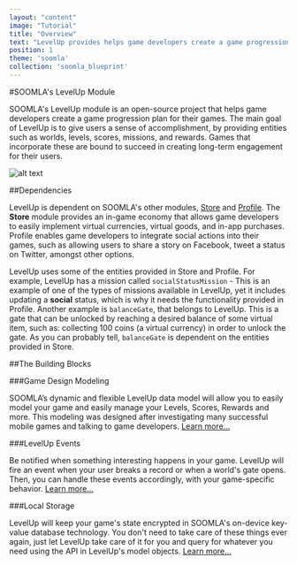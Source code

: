 ```yaml
---
layout: "content"
image: "Tutorial"
title: "Overview"
text: "LevelUp provides helps game developers create a game progression plan, by modeling out worlds, levels, scores, missions, and more."
position: 1
theme: 'soomla'
collection: 'soomla_blueprint'
---
```


#SOOMLA's LevelUp Module

SOOMLA's LevelUp module is an open-source project that helps game developers create a game progression plan for their games. The main goal of LevelUp is to give users a sense of accomplishment, by providing entities such as worlds, levels, scores, missions, and rewards. Games that incorporate these are bound to succeed in creating long-term engagement for their users.

![alt text](/img/tutorial_img/soomla_diagrams/LevelUpModel.png "Soomla LevelUp Model")

##Dependencies

LevelUp is dependent on SOOMLA's other modules, [Store](/docs/soomla/store) and [Profile](/docs/soomla/storefront).  The **Store** module provides an in-game economy that allows game developers to easily implement virtual currencies, virtual goods, and in-app purchases. Profile enables game developers to integrate social actions into their games, such as allowing users to share a story on Facebook, tweet a status on Twitter, amongst other options.

LevelUp uses some of the entities provided in Store and Profile. For example, LevelUp has a mission called `socialStatusMission` - This is an example of one of the types of missions available in LevelUp, yet it includes updating a **social** status, which is why it needs the functionality provided in Profile. Another example is `balanceGate`, that belongs to LevelUp. This is a gate that can be unlocked by reaching a desired balance of some virtual item, such as: collecting 100 coins (a virtual currency) in order to unlock the gate. As you can probably tell, `balanceGate` is dependent on the entities provided in Store.

##The Building Blocks

###Game Design Modeling

SOOMLA’s dynamic and flexible LevelUp data model will allow you to easily model your game and easily manage your Levels, Scores, Rewards and more. This modeling was designed after investigating many successful mobile games and talking to game developers. [Learn more...](/docs/soomla/blueprint/Model)

###LevelUp Events

Be notified when something interesting happens in your game. LevelUp will fire an event when your user breaks a record or when a world's gate opens. Then, you can handle these events accordingly, with your game-specific behavior. [Learn more...](/docs/soomla/blueprint/Events)

###Local Storage

LevelUp will keep your game's state encrypted in SOOMLA's on-device key-value database technology. You don't need to take care of these things ever again, just let LevelUp take care of it for you and query for whatever you need using the API in LevelUp's model objects. [Learn more...](/docs/soomla/blueprint/Storage)

